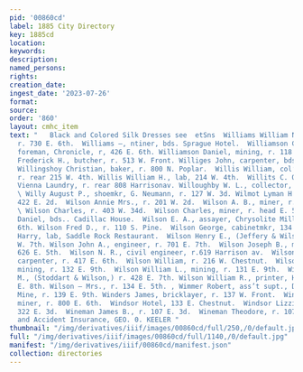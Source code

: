 ```yaml
---
pid: '00860cd'
label: 1885 City Directory
key: 1885cd
location: 
keywords: 
description: 
named_persons: 
rights: 
creation_date: 
ingest_date: '2023-07-26'
format: 
source: 
order: '860'
layout: cmhc_item
text: "   Black and Colored Silk Dresses see  etSns  Williams William N., blksmith,
  r. 730 E. 6th.  Williams —, ntiner, bds. Sprague Hotel.  Williamson Charles S.,
  foreman, Chronicle, r, 426 E. 6th. Williamson Daniel, mining, r. 118 E. 6th.  Williamson
  Frederick H., butcher, r. 513 W. Front. Williges John, carpenter, bds. 145 E. Chestnut.
  Willingshoy Christian, baker, r. 800 N. Poplar.  Willis William, col’d, laundryman,
  r. rear 215 W. 4th. Willis William H., lab, 214 W. 4th.  Willits C. Oscar, wks.
  Vienna Laundry, r. rear 808 Harrisonav. Willoughby W. L., collector, r. 123 W. 3d.
  \ Willy August P., shoemkr, G. Neumann, r. 127 W. 3d. Wilmot Lyman H., miner, r.
  422 E. 2d.  Wilson Annie Mrs., r. 201 W. 2d.  Wilson A. B., miner, r. 816 E. 5th.
  \ Wilson Charles, r. 403 W. 34d.  Wilson Charles, miner, r. head E. 5th.  Wilson
  Daniel, bds.. Cadillac House.  Wilson E. A., assayer, Chrysolite Mill, r. 126 W.
  6th. Wilson Fred D., r. 110 S. Pine.  Wilson George, cabinetmkr, 134 E. 6th.  Wilson
  Harry, lab, Saddle Rock Restaurant.  Wilson Henry E., (Jeffery & Wilson,) r.119
  W. 7th. Wilson John A., engineer, r. 701 E. 7th.  Wilson Joseph B., miner, bds.
  626 E. 5th.  Wilson N. R., civil engineer, r.619 Harrison av.  Wilson Samuel D.,
  carpenter, r. 417 E. 6th.  Wilson William, r. 216 W. Chestnut.  Wilson William H.,
  mining, r. 132 E. 9th.  Wilson William L., mining, r. 131 E. 9th.  Wilson William
  M., (Stoddart & Wilson,) r. 428 E. 7th. Wilson William R., printer, Herald, r. 126
  E. 8th. Wilson — Mrs., r. 134 E. 5th. , Wimmer Robert, ass’t supt., Denver City
  Mine, r. 139 E. 9th. Winders James, bricklayer, r. 137 W. Front.  Windom C. C.,
  miner, r. 800 E. 6th.  Windsor Hotel, 133 E. Chestnut.  Windsor Lizzie Mrs., r.
  322 E. 3d.  Wineman James B., r. 107 E. 3d.  Wineman Theodore, r. 107 E. 3d.  Life
  and Accident Insurance, GEO. 0. KEELER "
thumbnail: "/img/derivatives/iiif/images/00860cd/full/250,/0/default.jpg"
full: "/img/derivatives/iiif/images/00860cd/full/1140,/0/default.jpg"
manifest: "/img/derivatives/iiif/00860cd/manifest.json"
collection: directories
---
```

